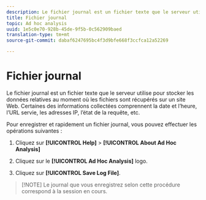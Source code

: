 ```yaml
---
description: Le fichier journal est un fichier texte que le serveur utilise pour stocker les données relatives au moment où les fichiers sont récupérés sur un site Web. Certaines des informations collectées comprennent la date et l’heure, l’URL servie, les adresses IP, l’état de la requête, etc.
title: Fichier journal
topic: Ad hoc analysis
uuid: 1e5c0e70-928b-45de-9f5b-0c562909baed
translation-type: tm+mt
source-git-commit: dabaf6247695bc4f3d9bfe668f3ccfca12a52269

---
```



# Fichier journal

Le fichier journal est un fichier texte que le serveur utilise pour stocker les données relatives au moment où les fichiers sont récupérés sur un site Web. Certaines des informations collectées comprennent la date et l’heure, l’URL servie, les adresses IP, l’état de la requête, etc.

Pour enregistrer et rapidement un fichier journal, vous pouvez effectuer les opérations suivantes :

1. Cliquez sur **[!UICONTROL Help]** > **[!UICONTROL About Ad Hoc Analysis]**

1. Cliquez sur le **[!UICONTROL Ad Hoc Analysis]** logo.
1. Cliquez sur **[!UICONTROL Save Log File]**.

>[!NOTE] Le journal que vous enregistrez selon cette procédure correspond à la session en cours.

